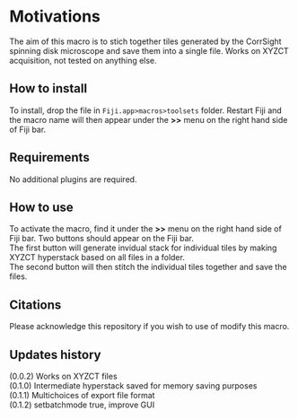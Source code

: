 # Motivations


The aim of this macro is to stich together tiles generated by the CorrSight spinning disk microscope and save them into a single file. Works on XYZCT acquisition, not tested on anything else.

## How to install

To install, drop the file in `Fiji.app>macros>toolsets` folder. Restart Fiji and the macro name will then appear under the **>>** menu on the right hand side of Fiji bar.

## Requirements

No additional plugins are required.

## How to use

To activate the macro, find it under the **>>** menu on the right hand side of Fiji bar. Two buttons should appear on the Fiji bar. 
<br>The first button will generate invidual stack for individual tiles by making XYZCT hyperstack based on all files in a folder.
<br>The second button will then stitch the individual tiles together and save the files.


## Citations

Please acknowledge this repository if you wish to use of modify this macro.

## Updates history
(0.0.2) Works on XYZCT files 
<br>(0.1.0) Intermediate hyperstack saved for memory saving purposes 
<br>(0.1.1) Multichoices of export file format
<br>(0.1.2) setbatchmode true, improve GUI